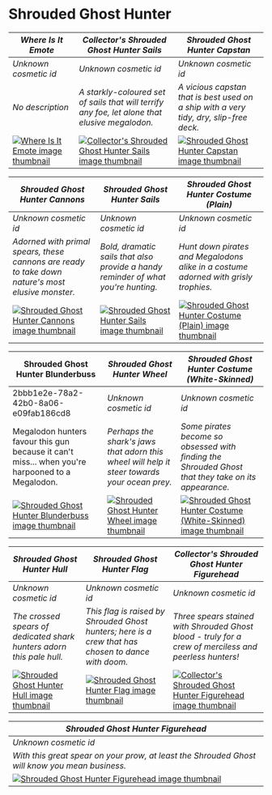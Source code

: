# Shrouded Ghost Hunter

| *Where Is It Emote* | *Collector's Shrouded Ghost Hunter Sails* | *Shrouded Ghost Hunter Capstan* |
| ------------------- | ----------------------------------------- | ------------------------------- |
| *Unknown cosmetic id* | *Unknown cosmetic id* | *Unknown cosmetic id* |
| *No description* | *A starkly-coloured set of sails that will terrify any foe, let alone that elusive megalodon.* | *A vicious capstan that is best used on a ship with a very tidy, dry, slip-free deck.* |
| [![*Where Is It Emote* image thumbnail](https://cdn.merciasquill.com/images/67035fed8ad30bf0035179c4)](https://seaofthieves.wiki.gg/wiki/Where_Is_It_Emote) | [![*Collector's Shrouded Ghost Hunter Sails* image thumbnail](https://cdn.merciasquill.com/images/67035fed8ad30bf0035179c4)](https://seaofthieves.wiki.gg/wiki/Collector's_Shrouded_Ghost_Hunter_Sails) | [![*Shrouded Ghost Hunter Capstan* image thumbnail](https://cdn.merciasquill.com/images/67035fed8ad30bf0035179c4)](https://seaofthieves.wiki.gg/wiki/Shrouded_Ghost_Hunter_Capstan) |

| *Shrouded Ghost Hunter Cannons* | *Shrouded Ghost Hunter Sails* | *Shrouded Ghost Hunter Costume (Plain)* |
| ------------------------------- | ----------------------------- | --------------------------------------- |
| *Unknown cosmetic id* | *Unknown cosmetic id* | *Unknown cosmetic id* |
| *Adorned with primal spears, these cannons are ready to take down nature's most elusive monster.* | *Bold, dramatic sails that also provide a handy reminder of what you're hunting.* | *Hunt down pirates and Megalodons alike in a costume adorned with grisly trophies.* |
| [![*Shrouded Ghost Hunter Cannons* image thumbnail](https://cdn.merciasquill.com/images/67035fed8ad30bf0035179c4)](https://seaofthieves.wiki.gg/wiki/Shrouded_Ghost_Hunter_Cannons) | [![*Shrouded Ghost Hunter Sails* image thumbnail](https://cdn.merciasquill.com/images/67035fed8ad30bf0035179c4)](https://seaofthieves.wiki.gg/wiki/Shrouded_Ghost_Hunter_Sails) | [![*Shrouded Ghost Hunter Costume (Plain)* image thumbnail](https://cdn.merciasquill.com/images/67035fed8ad30bf0035179c4)](https://seaofthieves.wiki.gg/wiki/Shrouded_Ghost_Hunter_Costume_(Plain)) |

| Shrouded Ghost Hunter Blunderbuss | *Shrouded Ghost Hunter Wheel* | *Shrouded Ghost Hunter Costume (White-Skinned)* |
| --------------------------------- | ----------------------------- | ----------------------------------------------- |
| 2bbb1e2e-78a2-42b0-8a06-e09fab186cd8 | *Unknown cosmetic id* | *Unknown cosmetic id* |
| Megalodon hunters favour this gun because it can't miss... when you're harpooned to a Megalodon. | *Perhaps the shark's jaws that adorn this wheel will help it steer towards your ocean prey.* | *Some pirates become so obsessed with finding the Shrouded Ghost that they take on its appearance.* |
| [![Shrouded Ghost Hunter Blunderbuss image thumbnail](https://seaofthieves.wiki.gg/images/e/e3/Shrouded_Ghost_Hunter_Blunderbuss.png)](https://seaofthieves.wiki.gg/wiki/Shrouded_Ghost_Hunter_Blunderbuss) | [![*Shrouded Ghost Hunter Wheel* image thumbnail](https://cdn.merciasquill.com/images/67035fed8ad30bf0035179c4)](https://seaofthieves.wiki.gg/wiki/Shrouded_Ghost_Hunter_Wheel) | [![*Shrouded Ghost Hunter Costume (White-Skinned)* image thumbnail](https://cdn.merciasquill.com/images/67035fed8ad30bf0035179c4)](https://seaofthieves.wiki.gg/wiki/Shrouded_Ghost_Hunter_Costume_(White-Skinned)) |

| *Shrouded Ghost Hunter Hull* | *Shrouded Ghost Hunter Flag* | *Collector's Shrouded Ghost Hunter Figurehead* |
| ---------------------------- | ---------------------------- | ---------------------------------------------- |
| *Unknown cosmetic id* | *Unknown cosmetic id* | *Unknown cosmetic id* |
| *The crossed spears of dedicated shark hunters adorn this pale hull.* | *This flag is raised by Shrouded Ghost hunters; here is a crew that has chosen to dance with doom.* | *Three spears stained with Shrouded Ghost blood - truly for a crew of merciless and peerless hunters!* |
| [![*Shrouded Ghost Hunter Hull* image thumbnail](https://cdn.merciasquill.com/images/67035fed8ad30bf0035179c4)](https://seaofthieves.wiki.gg/wiki/Shrouded_Ghost_Hunter_Hull) | [![*Shrouded Ghost Hunter Flag* image thumbnail](https://cdn.merciasquill.com/images/67035fed8ad30bf0035179c4)](https://seaofthieves.wiki.gg/wiki/Shrouded_Ghost_Hunter_Flag) | [![*Collector's Shrouded Ghost Hunter Figurehead* image thumbnail](https://cdn.merciasquill.com/images/67035fed8ad30bf0035179c4)](https://seaofthieves.wiki.gg/wiki/Collector's_Shrouded_Ghost_Hunter_Figurehead) |

| *Shrouded Ghost Hunter Figurehead* |
| ---------------------------------- |
| *Unknown cosmetic id* |
| *With this great spear on your prow, at least the Shrouded Ghost will know you mean business.* |
| [![*Shrouded Ghost Hunter Figurehead* image thumbnail](https://cdn.merciasquill.com/images/67035fed8ad30bf0035179c4)](https://seaofthieves.wiki.gg/wiki/Shrouded_Ghost_Hunter_Figurehead) |
